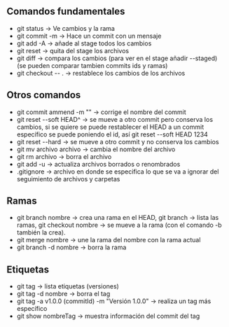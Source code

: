 ## Comandos fundamentales
- git status -> Ve cambios y la rama
- git commit -m -> Hace un commit con un mensaje
- git add -A -> añade al stage todos los cambios
- git reset -> quita del stage los archivos
- git diff -> compara los cambios (para ver en el stage añadir --staged) (se pueden comparar tambien commits ids y ramas)
- git checkout -- .  -> restablece los cambios de los archivos

## Otros comandos
- git commit ammend -m "" -> corrige el nombre del commit
- git reset --soft HEAD^ -> se mueve a otro commit pero conserva los cambios, si se quiere se puede restablecer el HEAD a un commit específico se puede poniendo el id, así git reset --soft HEAD 1234
- git reset --hard -> se mueve a otro commit y no conserva los cambios
- git mv archivo archivo -> cambia el nombre del archivo
- git rm archivo -> borra el archivo
- git add -u -> actualiza archivos borrados o renombrados
- .gitignore -> archivo en donde se especifica lo que se va a ignorar del seguimiento de archivos y carpetas

## Ramas
- git branch nombre -> crea una rama en el HEAD, git branch -> lista las ramas, git checkout nombre -> se mueve a la rama (con el comando -b también la crea).
- git merge nombre -> une la rama del nombre con la rama actual
- git branch -d nombre -> borra la rama

## Etiquetas
- git tag -> lista etiquetas (versiones)
- git tag -d nombre -> borra el tag
- git tag -a v1.0.0 (commitId) -m "Versión 1.0.0" ->  realiza un tag más específico
- git show nombreTag -> muestra información del commit del tag